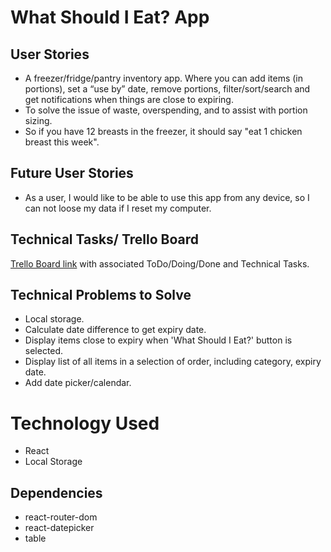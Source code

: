 # What Should I Eat? App

## User Stories
* A freezer/fridge/pantry inventory app. Where you can add items (in portions), set a “use by” date, remove portions, filter/sort/search and get notifications when things are close to expiring.
* To solve the issue of waste, overspending,  and to assist with portion sizing. 
* So if you have 12 breasts in the freezer, it should say "eat 1 chicken breast this week".

## Future User Stories
* As a user, I would like to be able to use this app from any device, so I can not loose my data if I reset my computer. 

## Technical Tasks/ Trello Board
[Trello Board link](https://trello.com/b/evmWHjQg/what-should-i-eat) with associated ToDo/Doing/Done and Technical Tasks.

## Technical Problems to Solve
* Local storage.
* Calculate date difference to get expiry date.
* Display items close to expiry when 'What Should I Eat?' button is selected. 
* Display list of all items in a selection of order, including category, expiry date. 
* Add date picker/calendar.

# Technology Used
* React
* Local Storage

## Dependencies
* react-router-dom
* react-datepicker
* table
